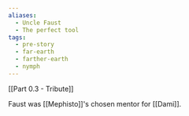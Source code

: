 ```yaml
---
aliases:
  - Uncle Faust
  - The perfect tool
tags:
  - pre-story
  - far-earth
  - farther-earth
  - nymph
---
```

[[Part 0.3 - Tribute]] 

Faust was [[Mephisto]]'s chosen mentor for [[Dami]].